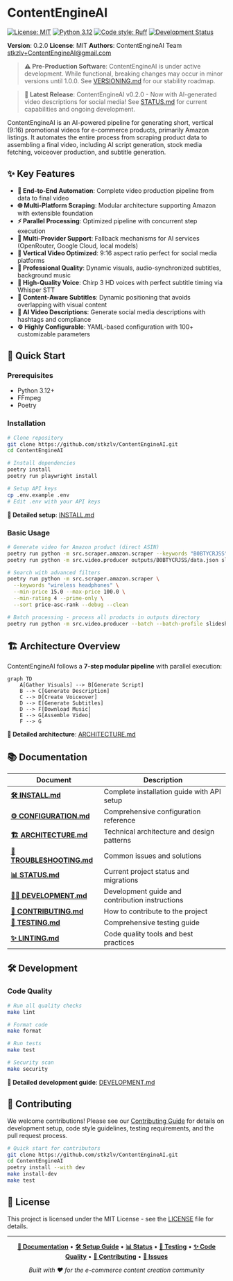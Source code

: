# ContentEngineAI

[![License: MIT](https://img.shields.io/badge/License-MIT-yellow.svg)](https://opensource.org/licenses/MIT)
[![Python 3.12](https://img.shields.io/badge/python-3.12-blue.svg)](https://www.python.org/downloads/release/python-312/)
[![Code style: Ruff](https://img.shields.io/endpoint?url=https://raw.githubusercontent.com/astral-sh/ruff/main/assets/badge/v2.json)](https://github.com/astral-sh/ruff)
[![Development Status](https://img.shields.io/badge/status-pre--production-orange.svg)](VERSIONING.md)

**Version**: 0.2.0
**License**: MIT
**Authors**: ContentEngineAI Team <stkzlv+ContentEngineAI@gmail.com>

> **⚠️ Pre-Production Software**: ContentEngineAI is under active development. While functional, breaking changes may occur in minor versions until 1.0.0. See [VERSIONING.md](VERSIONING.md) for our stability roadmap.

> **🚀 Latest Release**: ContentEngineAI v0.2.0 - Now with AI-generated video descriptions for social media! See [STATUS.md](STATUS.md) for current capabilities and ongoing development.

ContentEngineAI is an AI-powered pipeline for generating short, vertical (9:16) promotional videos for e-commerce products, primarily Amazon listings. It automates the entire process from scraping product data to assembling a final video, including AI script generation, stock media fetching, voiceover production, and subtitle generation.

## ✨ Key Features

- **🤖 End-to-End Automation**: Complete video production pipeline from data to final video
- **🌐 Multi-Platform Scraping**: Modular architecture supporting Amazon with extensible foundation
- **⚡ Parallel Processing**: Optimized pipeline with concurrent step execution
- **🎯 Multi-Provider Support**: Fallback mechanisms for AI services (OpenRouter, Google Cloud, local models)
- **📱 Vertical Video Optimized**: 9:16 aspect ratio perfect for social media platforms
- **🎨 Professional Quality**: Dynamic visuals, audio-synchronized subtitles, background music
- **🎤 High-Quality Voice**: Chirp 3 HD voices with perfect subtitle timing via Whisper STT
- **🎯 Content-Aware Subtitles**: Dynamic positioning that avoids overlapping with visual content
- **📝 AI Video Descriptions**: Generate social media descriptions with hashtags and compliance
- **⚙️ Highly Configurable**: YAML-based configuration with 100+ customizable parameters

## 🚀 Quick Start

### Prerequisites
- Python 3.12+
- FFmpeg
- Poetry

### Installation

```bash
# Clone repository
git clone https://github.com/stkzlv/ContentEngineAI.git
cd ContentEngineAI

# Install dependencies
poetry install
poetry run playwright install

# Setup API keys
cp .env.example .env
# Edit .env with your API keys
```

**📖 Detailed setup**: [INSTALL.md](INSTALL.md)

### Basic Usage

```bash
# Generate video for Amazon product (direct ASIN)
poetry run python -m src.scraper.amazon.scraper --keywords "B0BTYCRJSS" --debug --clean
poetry run python -m src.video.producer outputs/B0BTYCRJSS/data.json slideshow_images1

# Search with advanced filters
poetry run python -m src.scraper.amazon.scraper \
  --keywords "wireless headphones" \
  --min-price 15.0 --max-price 100.0 \
  --min-rating 4 --prime-only \
  --sort price-asc-rank --debug --clean

# Batch processing - process all products in outputs directory
poetry run python -m src.video.producer --batch --batch-profile slideshow_images1 --debug
```

## 🏗️ Architecture Overview

ContentEngineAI follows a **7-step modular pipeline** with parallel execution:

```mermaid
graph TD
    A[Gather Visuals] --> B[Generate Script]
    B --> C[Generate Description]
    C --> D[Create Voiceover]
    D --> E[Generate Subtitles]
    D --> F[Download Music]
    E --> G[Assemble Video]
    F --> G
```

**📖 Detailed architecture**: [ARCHITECTURE.md](ARCHITECTURE.md)

## 📚 Documentation

| Document | Description |
|----------|-------------|
| **[🛠️ INSTALL.md](INSTALL.md)** | Complete installation guide with API setup |
| **[⚙️ CONFIGURATION.md](CONFIGURATION.md)** | Comprehensive configuration reference |
| **[🏗️ ARCHITECTURE.md](ARCHITECTURE.md)** | Technical architecture and design patterns |
| **[🔧 TROUBLESHOOTING.md](TROUBLESHOOTING.md)** | Common issues and solutions |
| **[📊 STATUS.md](STATUS.md)** | Current project status and migrations |
| **[👨‍💻 DEVELOPMENT.md](DEVELOPMENT.md)** | Development guide and contribution instructions |
| **[🤝 CONTRIBUTING.md](CONTRIBUTING.md)** | How to contribute to the project |
| **[🧪 TESTING.md](TESTING.md)** | Comprehensive testing guide |
| **[✨ LINTING.md](LINTING.md)** | Code quality tools and best practices |

## 🛠️ Development

### Code Quality

```bash
# Run all quality checks
make lint

# Format code
make format

# Run tests
make test

# Security scan
make security
```

**📖 Detailed development guide**: [DEVELOPMENT.md](DEVELOPMENT.md)

## 🤝 Contributing

We welcome contributions! Please see our [Contributing Guide](CONTRIBUTING.md) for details on development setup, code style guidelines, testing requirements, and the pull request process.

```bash
# Quick start for contributors
git clone https://github.com/stkzlv/ContentEngineAI.git
cd ContentEngineAI
poetry install --with dev
make install-dev
make test
```

## 📄 License

This project is licensed under the MIT License - see the [LICENSE](LICENSE) file for details.

---

<div align="center">

**[📖 Documentation](INSTALL.md)** • **[🛠️ Setup Guide](INSTALL.md)** • **[📊 Status](STATUS.md)** • **[🧪 Testing](TESTING.md)** • **[✨ Code Quality](LINTING.md)** • **[🤝 Contributing](CONTRIBUTING.md)** • **[🐛 Issues](https://github.com/stkzlv/ContentEngineAI/issues)**

*Built with ❤️ for the e-commerce content creation community*

</div>